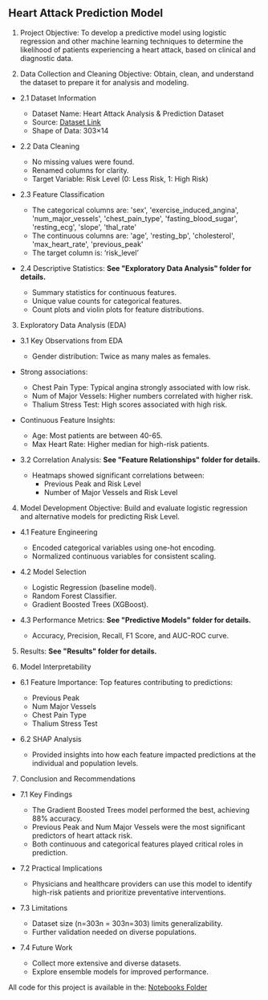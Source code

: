 ## Heart Attack Prediction Model

1. Project Objective:
To develop a predictive model using logistic regression and other machine learning techniques to determine the likelihood of patients experiencing a heart attack, based on clinical and diagnostic data.

2. Data Collection and Cleaning
Objective: Obtain, clean, and understand the dataset to prepare it for analysis and modeling.

  - 2.1 Dataset Information
    - Dataset Name: Heart Attack Analysis & Prediction Dataset
    - Source: [Dataset Link](https://www.kaggle.com/datasets/rashikrahmanpritom/heart-attack-analysis-prediction-dataset)
    - Shape of Data: 303×14

  - 2.2 Data Cleaning
    - No missing values were found.
    - Renamed columns for clarity.
    - Target Variable: Risk Level (0: Less Risk, 1: High Risk)

  - 2.3 Feature Classification
    - The categorical columns are: 'sex', 'exercise_induced_angina', 'num_major_vessels', 'chest_pain_type', 'fasting_blood_sugar', 'resting_ecg', 'slope', 'thal_rate'
    - The continuous columns are: 'age', 'resting_bp', 'cholesterol', 'max_heart_rate', 'previous_peak'
    - The target column is: ‘risk_level’

  - 2.4 Descriptive Statistics: **See "Exploratory Data Analysis" folder for details.**
    - Summary statistics for continuous features.
    - Unique value counts for categorical features.
    - Count plots and violin plots for feature distributions.

3. Exploratory Data Analysis (EDA)

  - 3.1 Key Observations from EDA
    - Gender distribution: Twice as many males as females.
  - Strong associations:
    - Chest Pain Type: Typical angina strongly associated with low risk.
    - Num of Major Vessels: Higher numbers correlated with higher risk.
    - Thalium Stress Test: High scores associated with high risk.
  - Continuous Feature Insights:
    - Age: Most patients are between 40-65.
    - Max Heart Rate: Higher median for high-risk patients.

  - 3.2 Correlation Analysis: **See "Feature Relationships" folder for details.**
    - Heatmaps showed significant correlations between:
      - Previous Peak and Risk Level
      - Number of Major Vessels and Risk Level

4. Model Development
Objective: Build and evaluate logistic regression and alternative models for predicting Risk Level.

  - 4.1 Feature Engineering
    - Encoded categorical variables using one-hot encoding.
    - Normalized continuous variables for consistent scaling.

  - 4.2 Model Selection
    - Logistic Regression (baseline model).
    - Random Forest Classifier.
    - Gradient Boosted Trees (XGBoost).

  - 4.3 Performance Metrics: **See "Predictive Models" folder for details.**
    - Accuracy, Precision, Recall, F1 Score, and AUC-ROC curve.

5. Results: **See "Results" folder for details.**

6. Model Interpretability
  - 6.1 Feature Importance: Top features contributing to predictions:
    - Previous Peak
    - Num Major Vessels
    - Chest Pain Type
    - Thalium Stress Test

  - 6.2 SHAP Analysis
      - Provided insights into how each feature impacted predictions at the individual and population levels.

7. Conclusion and Recommendations

  - 7.1 Key Findings
    - The Gradient Boosted Trees model performed the best, achieving 88% accuracy.
    - Previous Peak and Num Major Vessels were the most significant predictors of heart attack risk.
    - Both continuous and categorical features played critical roles in prediction.

  - 7.2 Practical Implications
    - Physicians and healthcare providers can use this model to identify high-risk patients and prioritize preventative interventions.

  - 7.3 Limitations
    - Dataset size (n=303n = 303n=303) limits generalizability.
    - Further validation needed on diverse populations.

  - 7.4 Future Work
    - Collect more extensive and diverse datasets.
    - Explore ensemble models for improved performance.

All code for this project is available in the: [Notebooks Folder](https://github.com/markcoty/Heart-Attack-Prediction-Model/tree/main/Notebooks)





